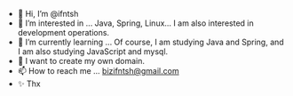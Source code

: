 - 👋 Hi, I’m @ifntsh
- 👀 I’m interested in ... Java, Spring, Linux... I am also interested in development operations.
- 🌱 I’m currently learning ... Of course, I am studying Java and Spring, and I am also studying JavaScript and mysql.
- 💞️ I want to create my own domain.
- 📫 How to reach me ... bizifntsh@gmail.com
- ✨ Thx

<!---
ifntsh/ifntsh is a ✨ special ✨ repository because its `README.md` (this file) appears on your GitHub profile.
You can click the Preview link to take a look at your changes.
--->
